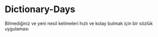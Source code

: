 # Dictionary-Days
Bilmediğiniz ve yeni nesil kelimeleri hızlı ve kolay bulmak için bir sözlük uygulaması
